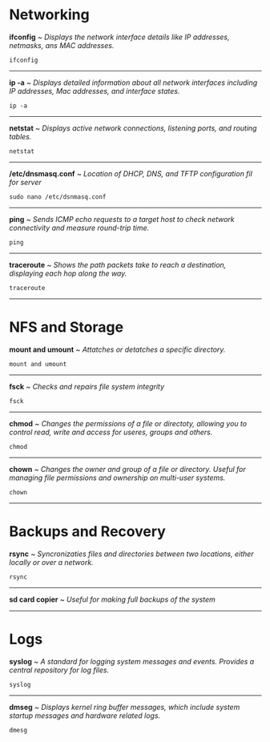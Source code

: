 # Networking

**ifconfig** ~ *Displays the network interface details like IP addresses, netmasks, ans MAC addresses.*

	ifconfig
---
 
 **ip -a** ~ *Displays detailed information about all network interfaces including IP addresses, Mac addresses, and interface states.*
 
	ip -a
 ---
 
**netstat** ~ *Displays active network connections, listening ports, and routing tables.*
 
	netstat
 ---
 
**/etc/dnsmasq.conf** ~ *Location of DHCP, DNS, and TFTP configuration fil for server*
 
	sudo nano /etc/dsnmasq.conf
 ---

 **ping** ~ *Sends ICMP echo requests to a target host to check network connectivity and measure round-trip time.*
 
	ping
 ---
 **traceroute** ~ *Shows the path packets take to reach a destination, displaying each hop along the way.*
 
	traceroute
---


# NFS and Storage

**mount and umount** ~ *Attatches or detatches a specific directory.*

	mount and umount
---

 **fsck** ~ *Checks and repairs file system integrity*
 
	fsck
---

**chmod** ~ *Changes the permissions of a file or directoty, allowing you to control read, write and access for useres, groups and others.*

	chmod
---

**chown** ~ *Changes the owner and group of a file or directory. Useful for managing file permissions and ownership on multi-user systems.*
 
 	chown
  ---

# Backups and Recovery

**rsync** ~ *Syncronizaties files and directories between two locations, either locally or over a network.*

	rsync

---

 **sd card copier** ~ *Useful for making full backups of the system*
 
---

# Logs

**syslog** ~ *A standard for logging system messages and events. Provides a central repository for log files.*

	syslog

 ---

**dmseg** ~ *Displays kernel ring buffer messages, which include system startup messages and hardware related logs.*

	dmesg
